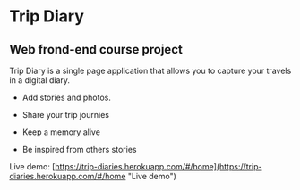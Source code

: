 # Trip Diary
## Web frond-end course project ##

Trip Diary is a single page application that allows you to capture your travels in a digital diary.

- Add stories and photos.

- Share your trip journies

- Keep a memory alive

- Be inspired from others stories

Live demo: [https://trip-diaries.herokuapp.com/#/home](https://trip-diaries.herokuapp.com/#/home "Live demo")